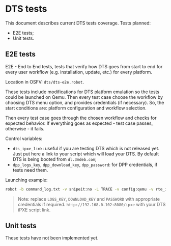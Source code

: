 # DTS tests

This document describes current DTS tests coverage. Tests planned:

* E2E tests;
* Unit tests.

## E2E tests

E2E - End to End tests, tests that verify how DTS goes from start to end for
every user workflow (e.g. installation, update, etc.) for every platform.

Location in OSFV: `dts/dts-e2e.robot`.

These tests include modifications for DTS platform emulation so the tests
could be launched on Qemu. Then every test case choose the workflow by
choosing DTS menu option, and provides credentials (if necessary). So, the
start conditions are: platform configuration and workflow selection.

Then every test case goes through the chosen workflow and checks for expected
behavior. If everything goes as expected - test case passes, otherwise - it
fails.

Control variables:

* `dts_ipxe_link`: useful if you are testing DTS which is not released yet. Just
  put here a link to your script which will load your DTS. By default DTS is
  being booted from `dl.3mdeb.com`;
* `dpp_logs_key`, `dpp_download_key`, `dpp_password`: for DPP credentials, if
  tests need them.

Launching example:

```bash
robot -b command_log.txt -v snipeit:no -L TRACE -v config:qemu -v rte_ip:127.0.0.1 -v boot_dts_from_ipxe_shell:True -v dts_ipxe_link:http://192.168.0.102:8080/ipxe -v dpp_logs_key:'LOGS_KEY' -v dpp_download_key:'DOWNLOAD_KEY' -v dpp_password:'PASSWORD' -t "E2E006.002*" dts/dts-e2e.robot
```

> Note: replace `LOGS_KEY`, `DOWNLOAD_KEY` and `PASSWORD` with appropriate
> credentials if required. `http://192.168.0.102:8080/ipxe` with your DTS iPXE
> script link.

## Unit tests

These tests have not been implemented yet.
